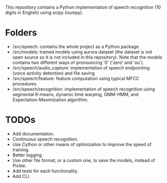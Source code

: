 This repository contains a Python implementation of speech recognition (10 digits in English) using
scipy (numpy).

# Folders
- /src/speech: contains the whole project as a Python package.
- /src/models: trained models using aurora dataset (the dataset is not open source so it is not included in this repository).
    Note that the models contains two different ways of pronouncing '0' ('zero' and 'ou').
- /src/speech/audio_capture: implementation of speech endpointing (voice activity detection)
and file saving
- /src/speech/feature: feature computation using typical MFCC procedures.
- /src/speech/recognition: implementation of speech recognition using segmental K-means,
 dynamic time warping, GMM-HMM, and Expectation-Maximization algorithm.
 
# TODOs
- Add documentation.
- Continuous speech recognition.
- Use Cython or other means of optimization to improve the speed of training.
- Better logging.
- Use other file format, or a custom one, to save the models, instead of Pickle.
- Add tests for each functionality.
- Add CLI.